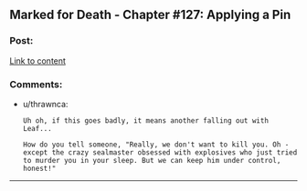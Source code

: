 ## Marked for Death - Chapter #127: Applying a Pin

### Post:

[Link to content](https://forums.sufficientvelocity.com/threads/marked-for-death-a-rational-naruto-quest.24481/page-2276#post-8509205)

### Comments:

- u/thrawnca:
  ```
  Uh oh, if this goes badly, it means another falling out with Leaf...

  How do you tell someone, "Really, we don't want to kill you. Oh - except the crazy sealmaster obsessed with explosives who just tried to murder you in your sleep. But we can keep him under control, honest!"
  ```

---

